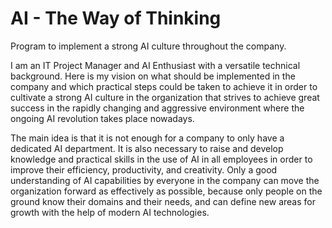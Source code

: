 # AI - The Way of Thinking
Program to implement a strong AI culture throughout the company.

I am an IT Project Manager and AI Enthusiast with a versatile technical background. Here is my vision on what should be implemented in the company and which practical steps could be taken to achieve it in order to cultivate a strong AI culture in the organization that strives to achieve great success in the rapidly changing and aggressive environment where the ongoing AI revolution takes place nowadays.

The main idea is that it is not enough for a company to only have a dedicated AI department. It is also necessary to raise and develop knowledge and practical skills in the use of AI in all employees in order to improve their efficiency, productivity, and creativity. Only a good understanding of AI capabilities by everyone in the company can move the organization forward as effectively as possible, because only people on the ground know their domains and their needs, and can define new areas for growth with the help of modern AI technologies.
